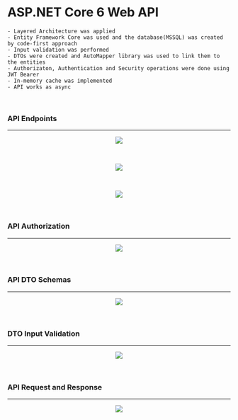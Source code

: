 # ASP.NET Core 6 Web API

    - Layered Architecture was applied
    - Entity Framework Core was used and the database(MSSQL) was created by code-first approach
    - Input validation was performed
    - DTOs were created and AutoMapper library was used to link them to the entities
    - Authorizaton, Authentication and Security operations were done using JWT Bearer
    - In-memory cache was implemented
    - API works as async
        
  </br>
  
  ### API Endpoints
  --------------------------------
  
<p align="center">
<img src="https://user-images.githubusercontent.com/72643454/194773576-519f0e50-b08b-494d-89cf-b4a42c460541.png">
</p>      

</br>

<p align="center">
<img src="https://user-images.githubusercontent.com/72643454/194773594-131d0ac6-9de9-4a21-811c-fb22754ea696.png">
</p>

</br>

<p align="center">
<img src="https://user-images.githubusercontent.com/72643454/194773607-a253a1c9-bf70-49a2-b6ce-4282c1c5b8b9.png">
</p>

</br>

  ### API Authorization
  --------------------------------

<p align="center">
<img src="https://user-images.githubusercontent.com/72643454/194773668-a6debcfb-d23f-48c2-a687-e38413519d59.png">
</p>

</br>

  ### API DTO Schemas
  --------------------------------

<p align="center">
<img src="https://user-images.githubusercontent.com/72643454/194773756-6670b73f-1266-4453-9f53-0c1078819fd4.png">
</p>

</br>

  ### DTO Input Validation
  --------------------------------

<p align="center">
<img src="https://user-images.githubusercontent.com/72643454/194773817-0229d0d0-a2a4-4b89-9b86-ef1acfec09df.png">
</p>

</br>

  ### API Request and Response
  --------------------------------

<p align="center">
<img src="https://user-images.githubusercontent.com/72643454/194773853-66f7e80a-36a3-418b-af6f-81883ffc2251.png">
</p>

</br>

